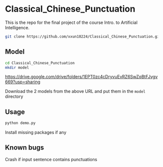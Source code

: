 # Classical_Chinese_Punctuation

This is the repo for the final project of the course Intro. to Artificial Intelligence.

```bash
git clone https://github.com/xxun10224/Classical_Chinese_Punctuation.git
```

## Model
```bash
cd Classical_Chinese_Punctuation
mkdir model
```
https://drive.google.com/drive/folders/1EPT0zc4cDryvuEvRZ6SwZqBtFJvgv669?usp=sharing

Download the 2 models from the above URL and put them in the `model` directory

## Usage
```bash
python demo.py
```
Install missing packages if any

## Known bugs
Crash if input sentence contains punctuations
